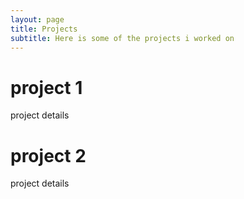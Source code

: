 ```yaml
---
layout: page
title: Projects
subtitle: Here is some of the projects i worked on
---
```


# project 1

project details


# project 2

project details

